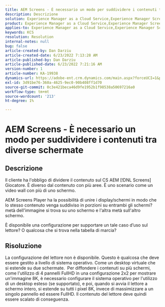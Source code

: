 ```yaml
---
title: AEM Screens - È necessario un modo per suddividere i contenuti tra diverse schermate
description: Descrizione
solution: Experience Manager as a Cloud Service,Experience Manager Screens
product: Experience Manager as a Cloud Service,Experience Manager Screens
applies-to: Experience Manager as a Cloud Service,Experience Manager Screens
keywords: KCS
resolution: Resolution
internal-notes: null
bug: false
article-created-by: Dan Darziu
article-created-date: 6/23/2022 7:13:28 AM
article-published-by: Dan Darziu
article-published-date: 6/23/2022 7:21:16 AM
version-number: 1
article-number: KA-19938
dynamics-url: https://adobe-ent.crm.dynamics.com/main.aspx?forceUCI=1&pagetype=entityrecord&etn=knowledgearticle&id=22e0f8f5-c3f2-ec11-bb3d-6045bd01565f
exl-id: 3d91be76-360a-4625-9ec0-90b408ff1d70
source-git-commit: 0c3e421beca46d9fe1952b1f98538a50697216a0
workflow-type: tm+mt
source-wordcount: '213'
ht-degree: 1%

---
```


# AEM Screens - È necessario un modo per suddividere i contenuti tra diverse schermate

## Descrizione


Il cliente ha l&#39;obbligo di dividere il contenuto sul CS AEM [!DNL Screens] Giocatore. È diverso dal contenuto con più aree. È uno scenario come un video wall con più di uno schermo.

AEM Screens Player ha la possibilità di unire i display/schermi in modo che lo stesso contenuto venga suddiviso in porzioni su entrambi gli schermi? metà dell&#39;immagine si trova su uno schermo e l&#39;altra metà sull&#39;altro schermo.

È disponibile una configurazione per supportare un tale caso d’uso sul lettore? O qualcosa che si trova nella tabella di marcia?


## Risoluzione


La configurazione del lettore non è disponibile.
Questo è qualcosa che deve essere gestito a livello di sistema operativo. Come un desktop virtuale che si estende su due schermate. 
Per diffondere i contenuti su più schermi, come l&#39;utilizzo di 4 pannelli FullHD in una configurazione 2x2 per mostrare un&#39;immagine 8K, è necessario configurare il sistema operativo per l&#39;utilizzo di un desktop esteso (se supportato), e poi, quando si avvia il lettore a schermo intero, si estende su tutti i pixel 8K, invece di massimizzare a un singolo pannello ed essere FullHD. Il contenuto del lettore deve quindi essere scalato di conseguenza.
